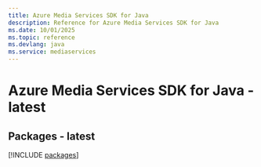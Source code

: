 ```yaml
---
title: Azure Media Services SDK for Java
description: Reference for Azure Media Services SDK for Java
ms.date: 10/01/2025
ms.topic: reference
ms.devlang: java
ms.service: mediaservices
---
```

# Azure Media Services SDK for Java - latest
## Packages - latest
[!INCLUDE [packages](media-services-index.md)]